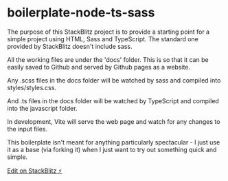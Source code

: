 # boilerplate-node-ts-sass

The purpose of this StackBlitz project is to provide a starting point for a simple project using HTML, Sass and TypeScript. The standard one provided by StackBlitz doesn't include sass.

All the working files are under the 'docs' folder. This is so that it can be easily saved to Github and served by Github pages as a website.

Any .scss files in the docs folder will be watched by sass and compiled into styles/styles.css.

And .ts files in the docs folder will be watched by TypeScript and compiled into the javascript folder.

In development, Vite will serve the web page and watch for any changes to the input files.

This boilerplate isn't meant for anything particularly spectacular - I just use it as a base (via forking it) when I just want to try out something quick and simple.

[Edit on StackBlitz ⚡️](https://stackblitz.com/edit/boilerplate-node-ts-sass)
